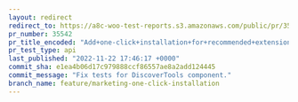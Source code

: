 ```yaml
---
layout: redirect
redirect_to: https://a8c-woo-test-reports.s3.amazonaws.com/public/pr/35542/api/index.html
pr_number: 35542
pr_title_encoded: "Add+one-click+installation+for+recommended+extensions+in+multichannel+Marketing+page"
pr_test_type: api
last_published: "2022-11-22 17:46:17 +0000"
commit_sha: e1ea4b06d17c979888ccf86557ae8a2add124445
commit_message: "Fix tests for DiscoverTools component."
branch_name: feature/marketing-one-click-installation
---
```

